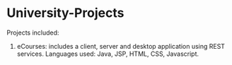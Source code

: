 # University-Projects

Projects included:
1. eCourses: includes a client, server and desktop application using REST services. Languages used: Java, JSP, HTML, CSS, Javascript.
